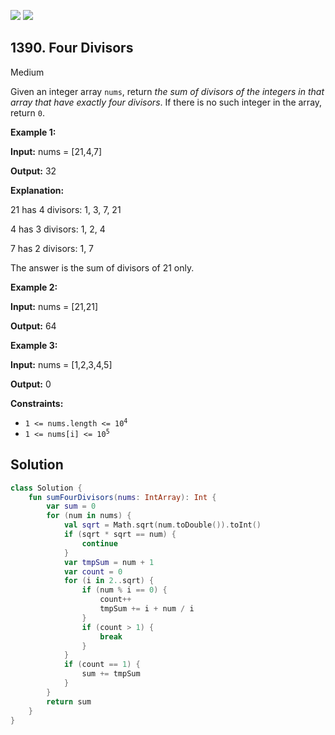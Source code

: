 [![](https://img.shields.io/github/stars/javadev/LeetCode-in-Kotlin?label=Stars&style=flat-square)](https://github.com/javadev/LeetCode-in-Kotlin)
[![](https://img.shields.io/github/forks/javadev/LeetCode-in-Kotlin?label=Fork%20me%20on%20GitHub%20&style=flat-square)](https://github.com/javadev/LeetCode-in-Kotlin/fork)

## 1390\. Four Divisors

Medium

Given an integer array `nums`, return _the sum of divisors of the integers in that array that have exactly four divisors_. If there is no such integer in the array, return `0`.

**Example 1:**

**Input:** nums = [21,4,7]

**Output:** 32

**Explanation:**

21 has 4 divisors: 1, 3, 7, 21

4 has 3 divisors: 1, 2, 4

7 has 2 divisors: 1, 7

The answer is the sum of divisors of 21 only.

**Example 2:**

**Input:** nums = [21,21]

**Output:** 64

**Example 3:**

**Input:** nums = [1,2,3,4,5]

**Output:** 0

**Constraints:**

*   <code>1 <= nums.length <= 10<sup>4</sup></code>
*   <code>1 <= nums[i] <= 10<sup>5</sup></code>

## Solution

```kotlin
class Solution {
    fun sumFourDivisors(nums: IntArray): Int {
        var sum = 0
        for (num in nums) {
            val sqrt = Math.sqrt(num.toDouble()).toInt()
            if (sqrt * sqrt == num) {
                continue
            }
            var tmpSum = num + 1
            var count = 0
            for (i in 2..sqrt) {
                if (num % i == 0) {
                    count++
                    tmpSum += i + num / i
                }
                if (count > 1) {
                    break
                }
            }
            if (count == 1) {
                sum += tmpSum
            }
        }
        return sum
    }
}
```